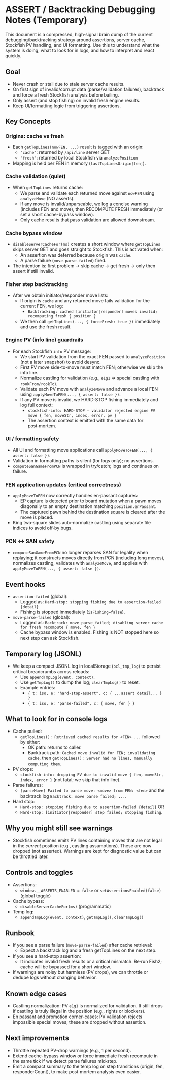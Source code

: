 # ASSERT / Backtracking Debugging Notes (Temporary)

This document is a compressed, high‑signal brain dump of the current debugging/backtracking strategy around assertions, server cache, Stockfish PV handling, and UI formatting. Use this to understand what the system is doing, what to look for in logs, and how to interpret and react quickly.

## Goal

- Never crash or stall due to stale server cache results.
- On first sign of invalid/corrupt data (parse/validation failures), backtrack and force a fresh Stockfish analysis before bailing.
- Only assert (and stop fishing) on invalid fresh engine results.
- Keep UI/formatting logic from triggering assertions.

## Key Concepts

### Origins: cache vs fresh

- Each `getTopLines(nowFEN, ...)` result is tagged with an origin:
  - `"cache"`: returned by `/api/line` server GET
  - `"fresh"`: returned by local Stockfish via `analyzePosition`
- Mapping is held per FEN in memory (`lastTopLinesOrigin[fen]`).

### Cache validation (quiet)

- When `getTopLines` returns cache:
  - We parse and validate each returned move against `nowFEN` using `analyzeMove` (NO asserts).
  - If any move is invalid/unparseable, we log a concise warning (includes FEN and move), then RECOMPUTE FRESH immediately (or set a short cache-bypass window).
  - Only cache results that pass validation are allowed downstream.

### Cache bypass window

- `disableServerCacheFor(ms)` creates a short window where `getTopLines` skips server GET and goes straight to Stockfish. This is activated when:
  - An assertion was deferred because origin was `cache`.
  - A parse failure (`move-parse-failed`) fired.
- The intention is: first problem -> skip cache -> get fresh -> only then assert if still invalid.

### Fisher step backtracking

- After we obtain initiator/responder move lists:
  - If origin is `cache` and any returned move fails validation for the current FEN, we log:
    - `Backtracking: cached [initiator|responder] moves invalid; recomputing fresh { position }`
  - We then call `getTopLines(..., { forceFresh: true })` immediately and use the fresh result.

### Engine PV (info line) guardrails

- For each Stockfish `info` PV message:
  - We start PV validation from the exact FEN passed to `analyzePosition` (not a later snapshot) to avoid desync.
  - First PV move side-to-move must match FEN; otherwise we skip the info line.
  - Normalize castling for validation (e.g., `e1g1` => special castling with `rookFrom/rookTo`).
  - Validate each PV move with `analyzeMove` and advance a local FEN using `applyMoveToFEN(..., { assert: false })`.
  - If any PV move is invalid, we HARD‑STOP fishing immediately and log full context:
    - `stockfish-info: HARD-STOP — validator rejected engine PV move { fen, moveStr, index, error, pv }`
    - The assertion context is emitted with the same data for post‑mortem.

### UI / formatting safety

- All UI and formatting move applications call `applyMoveToFEN(..., { assert: false })`.
- Validation in formatting paths is silent (for logs only); no assertions.
- `computeSanGameFromPCN` is wrapped in try/catch; logs and continues on failure.

### FEN application updates (critical correctness)

- `applyMoveToFEN` now correctly handles en‑passant captures:
  - EP capture is detected prior to board mutation when a pawn moves diagonally to an empty destination matching `position.enPassant`.
  - The captured pawn behind the destination square is cleared after the move is placed.
- King two‑square slides auto‑normalize castling using separate file indices to avoid off‑by bugs.

### PCN ↔ SAN safety

- `computeSanGameFromPCN` no longer reparses SAN for legality when replaying; it constructs moves directly from PCN (including long moves), normalizes castling, validates with `analyzeMove`, and applies with `applyMoveToFEN(..., { assert: false })`.

## Event hooks

- `assertion-failed` (global):
  - Logged as: `Hard-stop: stopping fishing due to assertion-failed {detail}`
  - Fishing is stopped immediately (`isFishing=false`).
- `move-parse-failed` (global):
  - Logged as: `Backtrack: move parse failed; disabling server cache for fresh recompute { move, fen }`
  - Cache bypass window is enabled. Fishing is NOT stopped here so next step can ask Stockfish.

## Temporary log (JSONL)

- We keep a compact JSONL log in localStorage (`bcl_tmp_log`) to persist critical breadcrumbs across reloads:
  - Use `appendTmpLog(event, context)`.
  - Use `getTmpLog()` to dump the log; `clearTmpLog()` to reset.
  - Example entries:
    - `{ t: iso, e: "hard-stop-assert", c: { ...assert detail... } }`
    - `{ t: iso, e: "parse-failed", c: { move, fen } }`

## What to look for in console logs

- Cache pulled:
  - `getTopLines(): Retrieved cached results for <FEN> ...` followed by either:
    - OK path: returns to caller.
    - Backtrack path: `Cached move invalid for FEN; invalidating cache`, then `getTopLines(): Server had no lines, manually computing them`.
- PV drops:
  - `stockfish-info: dropping PV due to invalid move { fen, moveStr, index, error }` (not fatal; we skip that info line).
- Parse failures:
  - `[parseMove] Failed to parse move: <move> from FEN: <fen>` and the backtrack log `Backtrack: move parse failed; ...`.
- Hard stop:
  - `Hard-stop: stopping fishing due to assertion-failed {detail}` OR
  - `Hard-stop: [initiator|responder] step failed; stopping fishing`.

## Why you might still see warnings

- Stockfish sometimes emits PV lines containing moves that are not legal in the _current_ position (e.g., castling assumptions). These are now dropped (not asserted). Warnings are kept for diagnostic value but can be throttled later.

## Controls and toggles

- Assertions:
  - `window.__ASSERTS_ENABLED = false` or `setAssertionsEnabled(false)` (global toggle)
- Cache bypass:
  - `disableServerCacheFor(ms)` (programmatic)
- Temp log:
  - `appendTmpLog(event, context)`, `getTmpLog()`, `clearTmpLog()`

## Runbook

- If you see a parse failure (`move-parse-failed`) after cache retrieval:
  - Expect a backtrack log and a fresh getTopLines on the next step.
- If you see a hard-stop assertion:
  - It indicates invalid fresh results or a critical mismatch. Re‑run Fish2; cache will be bypassed for a short window.
- If warnings are noisy but harmless (PV drops), we can throttle or dedupe logs without changing behavior.

## Known edge cases

- Castling normalization: PV `e1g1` is normalized for validation. It still drops if castling is truly illegal in the position (e.g., rights or blockers).
- En passant and promotion corner-cases: PV validation rejects impossible special moves; these are dropped without assertion.

## Next improvements

- Throttle repeated PV-drop warnings (e.g., 1 per second).
- Extend cache-bypass window or force immediate fresh recompute in the same tick if we detect parse failures mid‑step.
- Emit a compact summary to the temp log on step transitions (origin, fen, responderCount), to make post‑mortem analysis even easier.
